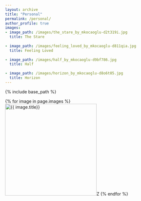 ```yaml
---
layout: archive
title: "Personal"
permalink: /personal/
author_profile: true
images:
- image_path: /images/the_stare_by_mkocaoglu-d2t319i.jpg
  title: The Stare
  
- image_path: /images/feeling_loved_by_mkocaoglu-d811qia.jpg
  title: Feeling Loved
  
- image_path: /images/half_by_mkocaoglu-d9bf786.jpg
  title: Half
  
- image_path: /images/horizon_by_mkocaoglu-d8o6t05.jpg
  title: Horizon
---
```


{% include base_path %}

<p float="left">
    {% for image in page.images %}
    <img src="{{ image.image_path }}" alt="{{ image.title}}" width="300"/>Z
  {% endfor %}
</p>
